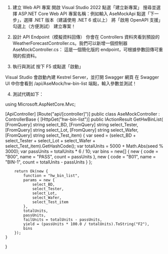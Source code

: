 1. 建立 Web API 專案
   開啟 Visual Studio 2022
   點選「建立新專案」
   搜尋並選擇 ASP.NET Core Web API
   專案名稱：例如輸入 AseMockApi
   點選「下一步」，選擇 .NET 版本（建議使用 .NET 6 或以上）
   將「啟用 OpenAPI 支援」勾選上（方便測試）
   建立專案！

2. 設計 API Endpoint（模擬資料回傳）
你會在 Controllers 資料夾看到預設的 WeatherForecastController.cs。我們可以新增一個控制器 AseMockController.cs：
這是一個簡化版的 endpoint，可根據參數回傳可重現的假資料。

3. 執行與測試
按下 F5 或點選「啟動」

Visual Studio 會啟動內建 Kestrel Server，並打開 Swagger 網頁
在 Swagger UI 中你會看到 /api/AseMock/hw-bin-list 端點，輸入參數並測試！

4. 測試代碼如下：

   
using Microsoft.AspNetCore.Mvc;

[ApiController]
[Route("api/[controller]")]
public class AseMockController : ControllerBase
{
    [HttpGet("hw-bin-list")]
    public IActionResult GetHwBinList(
        [FromQuery] string select_BD,
        [FromQuery] string select_Tester,
        [FromQuery] string select_Lot,
        [FromQuery] string select_Wafer,
        [FromQuery] string select_Test_item)
    {
        var seed = (select_BD + select_Tester + select_Lot + select_Wafer + select_Test_item).GetHashCode();
        var totalUnits = 5000 + Math.Abs(seed % 3000);
        var passUnits = totalUnits * 6 / 10;
        var bins = new[] {
            new { code = "B00", name = "PASS", count = passUnits },
            new { code = "B01", name = "BIN-1", count = totalUnits - passUnits }
        };

        return Ok(new {
            function = "hw_bin_list",
            params = new {
                select_BD,
                select_Tester,
                select_Lot,
                select_Wafer,
                select_Test_item
            },
            totalUnits,
            passUnits,
            failUnits = totalUnits - passUnits,
            yield = (passUnits * 100.0 / totalUnits).ToString("F2"),
            bins
        });
    }
}
